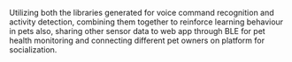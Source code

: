 Utilizing both the libraries generated for voice command recognition and activity detection, combining them together to reinforce learning behaviour in pets also, sharing other sensor data to web app through BLE for pet health monitoring and connecting different pet owners on platform for socialization.
